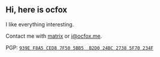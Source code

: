 ## Hi, here is ocfox
I like everything interesting.

Contact me with
[matrix](https://matrix.to/#/@ocfox:matrix.org)
or
[i@ocfox.me](mailto:i@ocfox.me).

PGP: [`939E F8A5 CED8 7F50 5BB5  B2D0 24BC 2738 5F70 234F`](./pubkey.asc)
